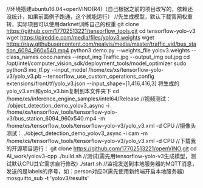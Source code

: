//环境搭建ubuntu16.04+openVINO(R4)（自己根据之前的项目改写的，依赖还没统计，如果前面例子跑通，这个就能运行）
//先生成模型，默认下载官网权重转，实际项目可以使用darknet训练自己的权重
git clone https://github.com/17702513221/tensorflow_tools.git
cd tensorflow-yolo-v3
wget https://pjreddie.com/media/files/yolov3.weights
wget https://raw.githubusercontent.com/nealvis/media/master/traffic_vid/bus_station_6094_960x540.mp4
python3 demo.py --weights_file yolov3.weights --class_names coco.names --input_img Traffic.jpg --output_img out.jpg
cd /opt/intel/computer_vision_sdk/deployment_tools/model_optimizer
sudo python3 mo_tf.py --input_model /home/xs/xs/tensorflow-yolo-v3/yolo_v3.pb --tensorflow_use_custom_operations_config extensions/front/tf/yolo_v3.json --input_shape=[1,416,416,3]
将生成的yolo_v3.xml和yolo_v3.bin复制到本文件夹下
cd /home/xs/inference_engine_samples/intel64/Release
//视频测试：
./object_detection_demo_yolov3_async -i /home/xs/tensorflow_tools/tensorflow-yolo-v3/bus_station_6094_960x540.mp4 -m /home/xs/tensorflow_tools/tensorflow-yolo-v3/yolo_v3.xml -d CPU
//摄像头测试：
./object_detection_demo_yolov3_async -i cam -m /home/xs/tensorflow_tools/tensorflow-yolo-v3/yolo_v3.xml -d CPU
//下载我的开源项目运行：
git clone https://github.com/17702513221/openVINO.git
cd AI_work/yolov3-cpp
./build.sh
//测试(需先用tensorflow-yolo-v3生成模型，测试默认CPU其它需求自行修改)
./start.sh
//监视发送到本地服务器的MQTT消息，发送的是labels的序号，如：person对应0(需先使用新终端开启本地服务器)
mosquitto_sub -t 'yolov3/results'
